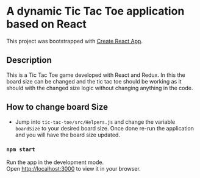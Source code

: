 # A dynamic Tic Tac Toe application based on React

This project was bootstrapped with [Create React App](https://github.com/facebook/create-react-app).

## Description

This is a Tic Tac Toe game developed with React and Redux. In this the board size can be changed and the tic tac toe should be working as it should with the changed size logic without changing anything in the code.

## How to change board Size

- Jump into `tic-tac-toe/src/Helpers.js` and change the variable `boardSize` to your desired board size. Once done re-run the application and you will have the board size updated.

### `npm start`

Run the app in the development mode.\
Open [http://localhost:3000](http://localhost:3000) to view it in your browser.
